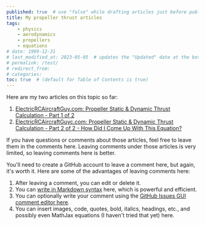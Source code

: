 ```yaml
---
published: true  # use "false" while drafting articles just before publishing
title: My propeller thrust articles
tags: 
    - physics
    - aerodynamics
    - propellers
    - equations
# date: 1999-12-31
# last_modified_at: 2023-05-05  # updates the "Updated" date at the bottom!
# permalink: /test/
# redirect_from: 
# categories: 
toc: true  # (default for Table of Contents is true)
---
```


Here are my two articles on this topic so far: 
1. [ElectricRCAircraftGuy.com: Propeller Static & Dynamic Thrust Calculation - Part 1 of 2](https://www.electricrcaircraftguy.com/2013/09/propeller-static-dynamic-thrust-equation.html)
1. [ElectricRCAircraftGuyc.com: Propeller Static & Dynamic Thrust Calculation - Part 2 of 2 - How Did I Come Up With This Equation?](https://www.electricrcaircraftguy.com/2014/04/propeller-static-dynamic-thrust-equation-background.html)

If you have questions or comments about those articles, feel free to leave them in the comments here. Leaving comments under those articles is very limited, so leaving comments here is better. 

You'll need to create a GitHub account to leave a comment here, but again, it's worth it. Here are some of the advantages of leaving comments here: 
1. After leaving a comment, you can edit or delete it. 
1. You can [write in Markdown syntax](https://docs.github.com/en/get-started/writing-on-github/getting-started-with-writing-and-formatting-on-github/basic-writing-and-formatting-syntax) here, which is powerful and efficient.
1. You can optionally write your comment using the [GitHub Issues GUI comment editor here](https://github.com/ElectricRCAircraftGuy/ElectricRCAircraftGuy.github.io/issues/53).
1. You can insert images, code, quotes, bold, italics, headings, etc., and possibly even MathJax equations (I haven't tried that yet) here.
